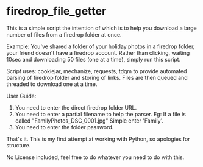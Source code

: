 # firedrop_file_getter

This is a simple script the intention of which is to help you download a large number of files from a firedrop folder at once.

Example: You've shared a folder of your holiday photos in a firedrop folder, your friend doesn't have a firedrop account. Rather than clicking, waiting 10sec and downloading 50 files (one at a time), simply run this script.

Script uses: cookiejar, mechanize, requests, tdqm to provide automated parsing of firedrop folder and storing of links. Files are then queued and threaded to download one at a time.

User Guide:

1. You need to enter the direct firedrop folder URL.
2. You need to enter a partial filename to help the parser. Eg: If a file is called "FamilyPhotos_DSC_0001.jpg" Simple enter 'Family'.
3. You need to enter the folder password.

That's it. This is my first attempt at working with Python, so apologies for structure.

No License included, feel free to do whatever you need to do with this.
